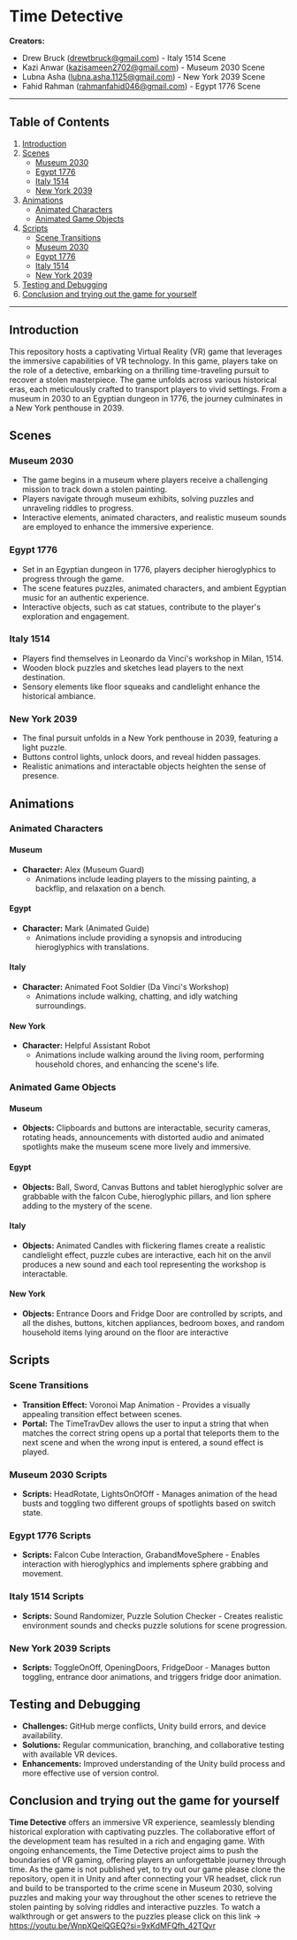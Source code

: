# Time Detective
**Creators:**
- Drew Bruck ([drewtbruck@gmail.com](mailto:drewtbruck@gmail.com)) - Italy 1514 Scene
- Kazi Anwar ([kazisameen2702@gmail.com](mailto:kazisameen2702@gmail.com)) - Museum 2030 Scene
- Lubna Asha ([lubna.asha.1125@gmail.com](mailto:lubna.asha.1125@gmail.com)) - New York 2039 Scene
- Fahid Rahman ([rahmanfahid046@gmail.com](mailto:rahmanfahid046@gmail.com)) - Egypt 1776 Scene

---

## Table of Contents
1. [Introduction](#introduction)
2. [Scenes](#scenes)
   - [Museum 2030](#museum-2030)
   - [Egypt 1776](#egypt-1776)
   - [Italy 1514](#italy-1514)
   - [New York 2039](#new-york-2039)
3. [Animations](#animations)
   - [Animated Characters](#animated-characters)
   - [Animated Game Objects](#animated-game-objects)
4. [Scripts](#scripts)
   - [Scene Transitions](#scene-transitions)
   - [Museum 2030](#museum-2030-scripts)
   - [Egypt 1776](#egypt-1776-scripts)
   - [Italy 1514](#italy-1514-scripts)
   - [New York 2039](#new-york-2039-scripts)
5. [Testing and Debugging](#testing-and-debugging)
6. [Conclusion and trying out the game for yourself](#conclusion-and-trying-out-the-game-for-yourself)

---

## Introduction

This repository hosts a captivating Virtual Reality (VR) game that leverages the immersive capabilities of VR technology. In this game, players take on the role of a detective, embarking on a thrilling time-traveling pursuit to recover a stolen masterpiece. The game unfolds across various historical eras, each meticulously crafted to transport players to vivid settings. From a museum in 2030 to an Egyptian dungeon in 1776, the journey culminates in a New York penthouse in 2039.

## Scenes

### Museum 2030

- The game begins in a museum where players receive a challenging mission to track down a stolen painting.
- Players navigate through museum exhibits, solving puzzles and unraveling riddles to progress.
- Interactive elements, animated characters, and realistic museum sounds are employed to enhance the immersive experience.

### Egypt 1776

- Set in an Egyptian dungeon in 1776, players decipher hieroglyphics to progress through the game.
- The scene features puzzles, animated characters, and ambient Egyptian music for an authentic experience.
- Interactive objects, such as cat statues, contribute to the player's exploration and engagement.

### Italy 1514

- Players find themselves in Leonardo da Vinci's workshop in Milan, 1514.
- Wooden block puzzles and sketches lead players to the next destination.
- Sensory elements like floor squeaks and candlelight enhance the historical ambiance.

### New York 2039

- The final pursuit unfolds in a New York penthouse in 2039, featuring a light puzzle.
- Buttons control lights, unlock doors, and reveal hidden passages.
- Realistic animations and interactable objects heighten the sense of presence.


## Animations

### Animated Characters

#### Museum
- **Character:** Alex (Museum Guard)
  - Animations include leading players to the missing painting, a backflip, and relaxation on a bench.

#### Egypt
- **Character:** Mark (Animated Guide)
  - Animations include providing a synopsis and introducing hieroglyphics with translations.

#### Italy
- **Character:** Animated Foot Soldier (Da Vinci's Workshop)
  - Animations include walking, chatting, and idly watching surroundings.

#### New York
- **Character:** Helpful Assistant Robot
  - Animations include walking around the living room, performing household chores, and enhancing the scene's life.

### Animated Game Objects

#### Museum
- **Objects:** Clipboards and buttons are interactable, security cameras, rotating heads, announcements with distorted audio and animated spotlights make the museum scene more lively and immersive.

#### Egypt
- **Objects:** Ball, Sword, Canvas Buttons and tablet hieroglyphic solver are grabbable with the falcon Cube, hieroglyphic pillars, and lion sphere adding to the mystery of the scene.

#### Italy
- **Objects:** Animated Candles with flickering flames create a realistic candlelight effect, puzzle cubes are interactive, each hit on the anvil produces a new sound and each tool representing the workshop is interactable.

#### New York
- **Objects:** Entrance Doors and Fridge Door are controlled by scripts, and all the dishes, buttons, kitchen appliances, bedroom boxes, and random household items lying around on the floor are interactive

## Scripts

### Scene Transitions
- **Transition Effect:** Voronoi Map Animation - Provides a visually appealing transition effect between scenes.
- **Portal:** The TimeTravDev allows the user to input a string that when matches the correct string opens up a portal that teleports them to the next scene and when the wrong input is entered, a sound effect is played.

### Museum 2030 Scripts
- **Scripts:** HeadRotate, LightsOnOfOff - Manages animation of the head busts and toggling two different groups of spotlights based on switch state.

### Egypt 1776 Scripts
- **Scripts:** Falcon Cube Interaction, GrabandMoveSphere - Enables interaction with hieroglyphics and implements sphere grabbing and movement.

### Italy 1514 Scripts
- **Scripts:** Sound Randomizer, Puzzle Solution Checker - Creates realistic environment sounds and checks puzzle solutions for scene progression.

### New York 2039 Scripts
- **Scripts:** ToggleOnOff, OpeningDoors, FridgeDoor - Manages button toggling, entrance door animations, and triggers fridge door animation.

## Testing and Debugging

- **Challenges:** GitHub merge conflicts, Unity build errors, and device availability.
- **Solutions:** Regular communication, branching, and collaborative testing with available VR devices.
- **Enhancements:** Improved understanding of the Unity build process and more effective use of version control.

## Conclusion and trying out the game for yourself

**Time Detective** offers an immersive VR experience, seamlessly blending historical exploration with captivating puzzles. The collaborative effort of the development team has resulted in a rich and engaging game. With ongoing enhancements, the Time Detective project aims to push the boundaries of VR gaming, offering players an unforgettable journey through time. As the game is not published yet, to try out our game please clone the repository, open it in Unity and after connecting your VR headset, click run and build to be transported to the crime scene in Museum 2030, solving puzzles and making your way throughout the other scenes to retrieve the stolen painting by solving riddles and interactive puzzles. To watch a walkthrough or get answers to the puzzles please click on this link -> https://youtu.be/WnpXQelQGEQ?si=9xKdMFQfh_42TQvr
